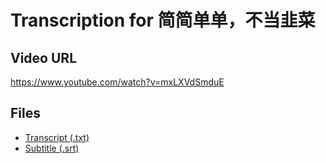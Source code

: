 # Transcription for 简简单单，不当韭菜
## Video URL
https://www.youtube.com/watch?v=mxLXVdSmduE
 
## Files
- [Transcript (.txt)](./transcript.txt)
- [Subtitle (.srt)](./transcript.srt)
